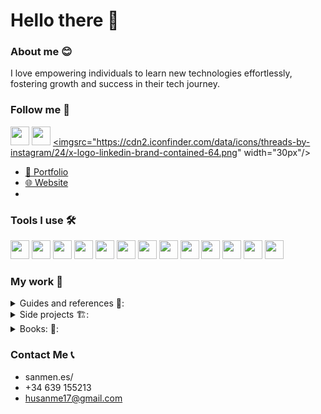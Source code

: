 # Hello there 👋
### About me 😊
I love empowering individuals to learn new technologies effortlessly, fostering growth and success in their tech journey.

### Follow me 🤳
  <a href="https://www.x.com/husan_me"><img src="https://cdn2.iconfinder.com/data/icons/threads-by-instagram/24/x-logo-twitter-new-brand-contained-64.png" width="30px"/></a>
  <a href="https://www.instagram.com/omarhum20"><img src="https://cdn2.iconfinder.com/data/icons/social-media-2285/512/1_Instagram_colored_svg_1-64.png" width="30px"/></a>
  <a href="https://www.linkedin.com/in/omar-humberto-sánchez-méndez"><imgsrc="https://cdn2.iconfinder.com/data/icons/threads-by-instagram/24/x-logo-linkedin-brand-contained-64.png" width="30px"/></a>
   
- [🤵 Portfolio]() <br/>
- [🌐 Website](https://sanmen.es) <br/>
- 

### Tools I use 🛠️
  <span><img src="https://cdn.jsdelivr.net/gh/devicons/devicon/icons/html5/html5-original.svg" width="30px"/></span>
  <span><img src="https://cdn.jsdelivr.net/gh/devicons/devicon/icons/css3/css3-original.svg" width="30px"/></span>
  <span><img src="https://cdn.jsdelivr.net/gh/devicons/devicon/icons/javascript/javascript-original.svg" width="30px"/></span>
  <span><img src="https://cdn.jsdelivr.net/gh/devicons/devicon@latest/icons/tailwindcss/tailwindcss-original.svg" width="30px"/></span> 
  <span><img src="https://cdn.jsdelivr.net/gh/devicons/devicon/icons/typescript/typescript-original.svg" width="30px"/></span>
  <span><img src="https://cdn.jsdelivr.net/gh/devicons/devicon/icons/react/react-original.svg" width="30px"/></span>
  <span><img src="https://cdn.jsdelivr.net/gh/devicons/devicon/icons/nextjs/nextjs-original.svg" width="30px"/></span>
  <span><img src="https://cdn.jsdelivr.net/gh/devicons/devicon/icons/vscode/vscode-original.svg" width="30px"/></span>
  <span><img src="https://cdn.jsdelivr.net/gh/devicons/devicon/icons/bash/bash-original.svg" width="30px"/></span>
  <span><img src="https://cdn.jsdelivr.net/gh/devicons/devicon/icons/git/git-original.svg" width="30px"/></span>
  <span><img src="https://cdn.jsdelivr.net/gh/devicons/devicon/icons/github/github-original.svg" width="30px"/></span>
  <span><img src="https://cdn.jsdelivr.net/gh/devicons/devicon/icons/canva/canva-original.svg" width="30px"/></span>
  <span><img src="https://cdn.jsdelivr.net/gh/devicons/devicon/icons/figma/figma-original.svg" width="30px"/></span>

### My work 💼
<details close>
<summary>Guides and references 📙:</summary>
  
- [Programming Paradigms](https://github.com/hernandoabella/programming-paradigms)
- [Soft Skills](https://github.com/hernandoabella/soft-skills)
- [🧹 Clean Code](https://github.com/hernandoabella/clean-code)
- [Object Oriented Programming](https://github.com/hernandoabella/object-oriented-programming)
- [Design Principles](https://github.com/hernandoabella/design-principles)
- [Data Structures and Algorithms](https://github.com/hernandoabella/data-structures-and-algorithms)
- [Testing](https://github.com/hernandoabella/testing)
- [Version Control](https://github.com/version-control)
- [Software Development Life Cycle](https://github.com/hernandoabella/software-development-life-cycle)
- [Design Patterns](https://github.com/hernandoabella/design-patterns)
- [Concurrency and parallelism](https://github.com/hernandoabella/concurrency-and-parallelism)
- [Networking](https://github.com/hernandoabella/networking)
- [Databases](https://github.com/databases)
- [Security](https://github.com/hernandoabella/security)
- [CI/CD](https://github.com/hernandoabella/ci-cd)
- [Containerization and Orchestration](https://github.com/hernandoabella/containerization-and-orchestration)
- [Cloud Computing](https://github.com/hernandoabella/cloud-computing)
- [UI/UX](https://github.com/hernandoabella/ui-ux)
- [HTML](https://github.com/hernandoabella/html)
- [CSS](https://github.com/hernandoabella/css)
- [Game Development](https://github.com/hernandoabella/game-development)
- Mobile Application Development (iOS and Android)
- Microservices
- Serverless Computing
- Machine Learning and AI
- Natural Language Processing
- Big Data and Analytics
- Blockchain and Cryptocurrencies
- Internet of Things (IoT)
- Augmented Reality (AR) and Virtual Reality (VR)
- Robotics
- Quantum Computing
- Accessibility and Inclusive Design
- Agile Methodologies
- Project Management
- Technical Writing and Documentation
- Open-Source Software Development
- Ethical Hacking and Cybersecurity
- DevSecOps
- Embedded Systems
- Computer Graphics and Animation
#### Programming Languages 💻:
- [JavaScript](https://github.com/hernandoabella/javascript)
- [TypeScript](https://github.com/hernandoabella/typescript)
- [Java](https://github.com/hernandoabella/java)
- [Python](https://github.com/hernandoabella/python)
- [C](https://github.com/hernandoabella/c)
- [C++](https://github.com/hernandoabella/cpp)
- [C#](https://github.com/hernandoabella/c-sharp)
- [Ruby](https://github.com/hernandoabella/ruby)
- [Go](https://github.com/hernandoabella/go)
- [PHP](https://github.com/hernandoabella/php)
- [Swift](https://github.com/hernandoabella/swift)
- [Kotlin](https://github.com/hernandoabella/kotlin)
- [Rust](https://github.com/hernandoabella/rust)
- [Dart](https://github.com/hernandoabella/dart)
- [Clojure](https://github.com/hernandoabella/clojure)
- [Scala](https://github.com/hernandoabella/scala)
- [Haskell](https://github.com/hernandoabella/haskell)
- [Perl](https://github.com/hernandoabella/perl)
- [Elixir](https://github.com/hernandoabella/elixir)
- [Julia](https://github.com/hernandoabella/julia)
</details>

<details close>
<summary>Side projects 🏗️:</summary>
  
- 👑 Coding King: Quick resources to help you level up!  
#### Tools:
- [Testimonial Card Generator](https://github.com/hernandoabella/testimonial-card-generator): Create stunning cards testimonials for your products.
- Delete duplicate emails: Delete a list of duplicate emails.
- Code Lines: Convert your snippet into a fancy illustration.
#### Collections:
- [JS-APPS](https://github.com/hernandoabella/js-apps): Mega app collection to practice JavaScript code.
- [ASTERISK](https://github.com/hernandoabella/asterisk): Mega pattern program collection.
- Killer-One-Liners:
- KeyW0rds:
#### For fun:
- Coding Quotes 💭
- Coding Histories
</details>

<details close>
<summary>Books: 🏪:</summary>

  #### Cheat-Sheets
  - C#
  - Python
  - TypeScript
  - JavaScript
  - Go
  - Java
  - CPP
  - C
  - Ruby
  - Elixir
  - Julia
  #### Key-Words
  #### CookBook
- [SQL Cook Book](https://www.amazon.com/-/es/Hernando-Abella/dp/B0CWVK8B9R)
- [JavaScript Cook Book](https://www.amazon.com/Hernando-Abella/dp/B0CPDSXDGL)
- Typescript cookbook
- Python cookbook 
#### Algorithms and Data Structures
- [Algorithms and Data Structures in Python](https://www.amazon.com/-/es/Hernando-Abella/dp/B0CW65JBLW)
#### Pattern Programs
- [150+ JavaScript Pattern Programs](https://www.amazon.com/150-JavaScript-Pattern-Programs-creativity/dp/B0CV1GBW28)
- [150+ C Pattern Programs](https://www.amazon.com/150-Pattern-Programs-creativity-statements/dp/B0CTZW4Y9V)
- [150 Python Pattern Programs](https://www.amazon.com/Hernando-Abella-ebook/dp/B0CVNG3PRV) 
#### For Beginners
- [Rust for beginners](https://www.amazon.com/Rust-Beginners-Lets-Learn-together/dp/B0CT3NP1JB)
- [JavaScript for beginners](https://www.amazon.com/JavaScript-Beginners-Hernando-Abella/dp/B0CRHYGXNC)
#### Programs For Beginners
- [200+ JavaScript Programs For Beginners](https://www.amazon.com/JavaScript-Programs-Beginners-Hernando-Abella/dp/B0CQ5KVQGH)
- [200+ Python Programs For Beginners](https://www.amazon.com/-/es/Hernando-Abella/dp/B0CVLQTKHG)
#### Exclusive Line
- 250+ C Killer One-Liners [working on it]
- 250+ C++ Killer One-Liners [working on it]
- 250+ C# Killer One-Liners [working on it]
- 250+ Java Killer One-Liners [working on it]
- 250+ Python Killer One-Liners [working on it]
- [250+ Ruby Killer One-Liners](https://www.amazon.com/250-Killer-Ruby-One-Liners-Transform-ebook/dp/B0CXF57XT9)
- 250+ Go Killer One-Liners [working on it]
- 250+ Kotlin Killer One-Liners [working on it]
- [250+ TypeScript Killer One-Liners](https://www.amazon.com/250-Killer-TypeScript-One-Liners-Transform-ebook/dp/B0CYHZ5QKJ)
- [250+ JavaScript Killer One-Liners](https://www.amazon.com/Hernando-Abella/dp/B0CN58RHGF)
#### 50 Concepts Every Developer Show Know
- [50 Python Concepts Every Developer Show Know](https://www.amazon.com/-/es/Hernando-Abella-ebook/dp/B0CW9LWMTB)
- 50 C Concepts Every Developer Should Know]
- 50 C++ Concepts Every Developer Should Know]
- [50 C# Concepts Every Developer Should Know](https://www.amazon.com/dp/B0CVFYGK2B)
- [50 JavaScript Concepts Every Developer Should Know](https://www.amazon.com/Hernando-Abella-ebook/dp/B0CNC4WZT6)
- [50 Java Concepts Every Developer Should Know](https://www.amazon.com/Java-Concepts-Every-Developer-Should-ebook/dp/B0CPPZ1BVM)
- 50 Go Concepts Every Developer Should Know
- 50 Kotlin Concepts Every Developer Should Know
- 50 Ruby Concepts Every Developer Should Know
#### Advanced Design Patterns
- [Advanced Design Patterns in JavaScript](https://www.amazon.com/Design-Patterns-JavaScript-Optimizing-applications/dp/B0CNWGV8W5)
#### 120 Advanced JavaScript Interview Questions
- [120 Advanced JavaScript Interview Questions](https://www.amazon.com/120-Advanced-JavaScript-Interview-Questions/dp/B0CL9ZKTLV)
- [120 Advanced Python Interview Questions](https://www.amazon.com/dp/B0CLM68FNR)
#### 🏆 Let's Grow Up Together
- [Programming Terms and Definitions](https://www.amazon.com/-/es/Hernando-Abella-ebook/dp/B0CN2R71Y7)
- [50 Ways to Make Money as a Dev](https://www.amazon.com/Ways-Make-Money-Dev-developer/dp/B0CXM1JDKL)
- Marketing for Devs
- Online Presence Guide for devs
- Time Management Techniques for devs
- Networking for Developer
- Effective Communication for Developers
</details>


### Contact Me 📞
- sanmen.es/ <br/>
- +34 639 155213 <br/>
- husanme17@gmail.com <br/>
